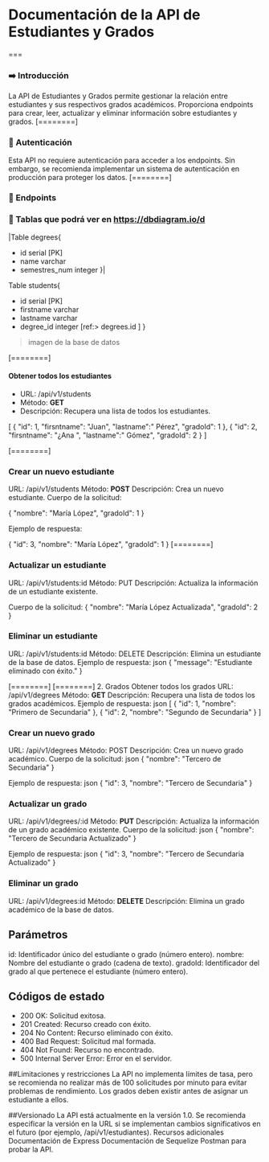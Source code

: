 # Documentación de la API de Estudiantes y Grados
===
### ➡️  Introducción
La API de Estudiantes y Grados permite gestionar la relación entre estudiantes y sus respectivos grados académicos. Proporciona endpoints para crear, leer, actualizar y eliminar información sobre estudiantes y grados.
 [========]
### 🔑 Autenticación
Esta API no requiere autenticación para acceder a los endpoints. Sin embargo, se recomienda implementar un sistema de autenticación en producción para proteger los datos.
 [========]
### 🔗 Endpoints


### 📅 Tablas que podrá ver en <link>https://dbdiagram.io/d

|Table degrees{
  * id serial [PK]
  * name varchar
  * semestres_num integer
}|


Table students{
  * id serial [PK]
  * firstname varchar
  * lastname  varchar
  * degree_id integer [ref:> degrees.id ]
}

 [](./src/img/Database%20digram%20img.png)
> imagen de la base de datos 

[========]
#### Obtener todos los estudiantes
- URL: /api/v1/students
- Método: **GET**
- Descripción: Recupera una lista de todos los estudiantes.


[
    {
        "id": 1,
        "firsntname": "Juan",
		"lastname":" Pérez",
        "gradoId": 1
    },
    {
        "id": 2,
		"firsntname": "¿Ana ",
		"lastname":" Gómez",
        "gradoId": 2
    }
]

[========]
### Crear un nuevo estudiante
URL: /api/v1/students
Método: **POST**
Descripción: Crea un nuevo estudiante.
Cuerpo de la solicitud:

{
    "nombre": "María López",
    "gradoId": 1
}

Ejemplo de respuesta:

{
    "id": 3,
    "nombre": "María López",
    "gradoId": 1
}
[========]
### Actualizar un estudiante
URL: /api/v1/students:id
Método: PUT
Descripción: Actualiza la información de un estudiante existente.

Cuerpo de la solicitud:
{
    "nombre": "María López Actualizada",
    "gradoId": 2
}


### Eliminar un estudiante
URL: /api/v1/students:id
Método: DELETE
Descripción: Elimina un estudiante de la base de datos.
Ejemplo de respuesta:
json
{
    "message": "Estudiante eliminado con éxito."
}

[========]
[========]
2. Grados
Obtener todos los grados
URL: /api/v1/degrees
Método: **GET**
Descripción: Recupera una lista de todos los grados académicos.
Ejemplo de respuesta:
json
[
    {
        "id": 1,
        "nombre": "Primero de Secundaria"
    },
    {
        "id": 2,
        "nombre": "Segundo de Secundaria"
    }
]

### Crear un nuevo grado
URL: /api/v1/degrees
Método: POST
Descripción: Crea un nuevo grado académico.
Cuerpo de la solicitud:
json
{
    "nombre": "Tercero de Secundaria"
}

Ejemplo de respuesta:
json
{
    "id": 3,
    "nombre": "Tercero de Secundaria"
}

### Actualizar un grado
URL: /api/v1/degrees/:id
Método: **PUT**
Descripción: Actualiza la información de un grado académico existente.
Cuerpo de la solicitud:
json
{
    "nombre": "Tercero de Secundaria Actualizado"
}

Ejemplo de respuesta:
json
{
    "id": 3,
    "nombre": "Tercero de Secundaria Actualizado"
}

### Eliminar un grado
URL: /api/v1/degrees:id
Método: **DELETE**
Descripción: Elimina un grado académico de la base de datos.





## Parámetros
id: Identificador único del estudiante o grado (número entero).
nombre: Nombre del estudiante o grado (cadena de texto).
gradoId: Identificador del grado al que pertenece el estudiante (número entero).

## Códigos de estado

- 200 OK: Solicitud exitosa.
- 201 Created: Recurso creado con éxito.
- 204 No Content: Recurso eliminado con éxito.
- 400 Bad Request: Solicitud mal formada.
- 404 Not Found: Recurso no encontrado.
- 500 Internal Server Error: Error en el servidor.



##Limitaciones y restricciones
La API no implementa límites de tasa, pero se recomienda no realizar más de 100 solicitudes por minuto para evitar problemas de rendimiento.
Los grados deben existir antes de asignar un estudiante a ellos.

##Versionado
La API está actualmente en la versión 1.0. Se recomienda especificar la versión en la URL si se implementan cambios significativos en el futuro (por ejemplo, /api/v1/estudiantes).
Recursos adicionales
Documentación de Express
Documentación de Sequelize
Postman para probar la API.